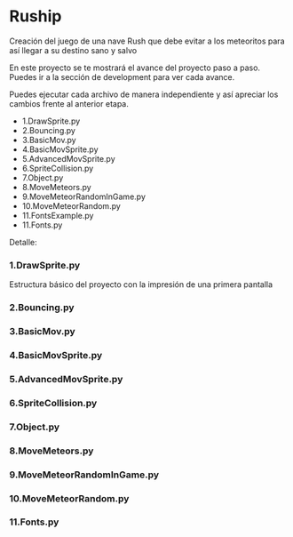 # Ruship
Creación del juego de una nave Rush que debe evitar a los meteoritos para así llegar a su destino sano y salvo

En este proyecto se te mostrará el avance del proyecto paso a paso. Puedes ir a la sección de development para ver cada avance.

Puedes ejecutar cada archivo de manera independiente y así apreciar los cambios frente al anterior etapa.

* 1.DrawSprite.py
* 2.Bouncing.py
* 3.BasicMov.py
* 4.BasicMovSprite.py
* 5.AdvancedMovSprite.py
* 6.SpriteCollision.py
* 7.Object.py
* 8.MoveMeteors.py
* 9.MoveMeteorRandomInGame.py
* 10.MoveMeteorRandom.py
* 11.FontsExample.py
* 11.Fonts.py


Detalle:
### 1.DrawSprite.py
Estructura básico del proyecto con la impresión de una primera pantalla
### 2.Bouncing.py

### 3.BasicMov.py
### 4.BasicMovSprite.py
### 5.AdvancedMovSprite.py
### 6.SpriteCollision.py
### 7.Object.py
### 8.MoveMeteors.py
### 9.MoveMeteorRandomInGame.py
### 10.MoveMeteorRandom.py
### 11.Fonts.py

